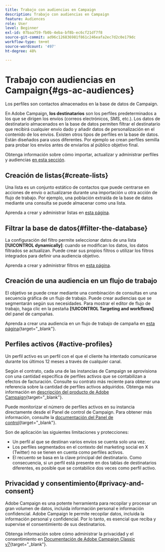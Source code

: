 ```yaml
---
title: Trabajo con audiencias en Campaign
description: Trabajo con audiencias en Campaign
feature: Audiences
role: User
level: Beginner
exl-id: 07baa759-fb0b-4eba-bf8b-ec6cf21df7f8
source-git-commit: ad96c126836981f861c246eafa2ec7d2c0e179dc
workflow-type: tm+mt
source-wordcount: '497'
ht-degree: 48%

---
```


# Trabajo con audiencias en Campaign{#gs-ac-audiences}

Los perfiles son contactos almacenados en la base de datos de Campaign.

En Adobe Campaign, **los destinatarios** son los perfiles predeterminados a los que se dirigen los envíos (correos electrónicos, SMS, etc.). Los datos de destinatario almacenados en la base de datos permiten filtrar el destinatario que recibirá cualquier envío dado y añadir datos de personalización en el contenido de los envíos. Existen otros tipos de perfiles en la base de datos. Están diseñados para usos diferentes. Por ejemplo se crean perfiles semilla para probar los envíos antes de enviarlos al público objetivo final.

Obtenga información sobre cómo importar, actualizar y administrar perfiles y audiencias [en esta sección](../audiences/gs-audiences.md).

## Creación de listas{#create-lists}

Una lista es un conjunto estático de contactos que puede centrarse en acciones de envío o actualizarse durante una importación u otra acción de flujo de trabajo. Por ejemplo, una población extraída de la base de datos mediante una consulta se puede almacenar como una lista.

Aprenda a crear y administrar listas en [esta página](../audiences/create-audiences.md).

## Filtrar la base de datos{#filter-the-database}

La configuración del filtro permite seleccionar datos de una lista **[!UICONTROL dynamically]**: cuando se modifican los datos, los datos filtrados se actualizan. Puede crear sus propios filtros o utilizar los filtros integrados para definir una audiencia objetivo.

Aprenda a crear y administrar filtros en [esta página](../audiences/create-filters.md).

## Creación de una audiencia en un flujo de trabajo

El objetivo se puede crear mediante una combinación de consultas en una secuencia gráfica de un flujo de trabajo. Puede crear audiencias que se segmentarán según sus necesidades. Para mostrar el editor de flujo de trabajo, haga clic en la pestaña **[!UICONTROL Targeting and workflows]** del panel de campañas.

Aprenda a crear una audiencia en un flujo de trabajo de campaña en [esta página](https://experienceleague.adobe.com/docs/campaign/automation/campaign-orchestration/marketing-campaign-target.html?lang=es){target="_blank"}.


## Perfiles activos {#active-profiles}

Un perfil activo es un perfil con el que el cliente ha intentado comunicarse durante los últimos 12 meses a través de cualquier canal.

Según el contrato, cada una de las instancias de Campaign se aprovisiona con una cantidad específica de perfiles activos que se contabilizan a efectos de facturación. Consulte su contrato más reciente para obtener una referencia sobre la cantidad de perfiles activos adquiridos. Obtenga más información en [descripción del producto de Adobe Campaign](https://helpx.adobe.com/es/legal/product-descriptions/adobe-campaign-managed-cloud-services.html){target="_blank"}.

Puede monitorizar el número de perfiles activos en su instancia directamente desde el Panel de control de Campaign. Para obtener más información, consulte la [documentación del Panel de control](https://experienceleague.adobe.com/docs/control-panel/using/performance-monitoring/active-profiles-monitoring.html?lang=es){target="_blank"}.


Son de aplicación las siguientes limitaciones y protecciones:

* Un perfil al que se destinan varios envíos se cuenta solo una vez.
* Los perfiles segmentados en el contexto del marketing social en X (Twitter) no se tienen en cuenta como perfiles activos.
* El recuento se basa en la clave principal del destinatario. Como consecuencia, si un perfil está presente en dos tablas de destinatarios diferentes, es posible que se contabilice dos veces como perfil activo.

## Privacidad y consentimiento{#privacy-and-consent}

Adobe Campaign es una potente herramienta para recopilar y procesar un gran volumen de datos, incluida información personal e información confidencial. Adobe Campaign le permite recopilar datos, incluida la información personal y confidencial. Por lo tanto, es esencial que reciba y supervise el consentimiento de sus destinatarios.

Obtenga información sobre cómo administrar la privacidad y el consentimiento en [Documentación de Adobe Campaign Classic v7](https://experienceleague.adobe.com/docs/campaign-classic/using/getting-started/privacy/privacy-and-recommendations.html?lang=es){target="_blank"}.

